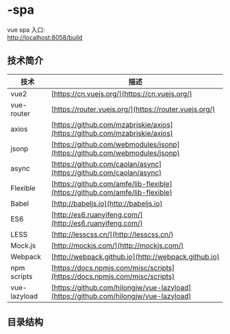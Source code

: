 # -spa
vue spa 
入口:   
[http://localhost:8058/build](http://localhost:8058/build)

## 技术简介

| **技术** | **描述** |
|----------|-----------------|
| vue2 | [https://cn.vuejs.org/](https://cn.vuejs.org/) |
| vue-router | [https://router.vuejs.org/](https://router.vuejs.org/) |
| axios | [https://github.com/mzabriskie/axios](https://github.com/mzabriskie/axios) |
| jsonp | [https://github.com/webmodules/jsonp](https://github.com/webmodules/jsonp) |
| async | [https://github.com/caolan/async](https://github.com/caolan/async) |
| Flexible | [https://github.com/amfe/lib-flexible](https://github.com/amfe/lib-flexible) |
| Babel | [http://babeljs.io](http://babeljs.io) |
| ES6 | [http://es6.ruanyifeng.com/](http://es6.ruanyifeng.com/) |
| LESS |  [http://lesscss.cn/](http://lesscss.cn/) |
| Mock.js |  [http://mockjs.com/](http://mockjs.com/) |
| Webpack | [http://webpack.github.io](http://webpack.github.io) |
| npm scripts | [https://docs.npmjs.com/misc/scripts](https://docs.npmjs.com/misc/scripts) |
| vue-lazyload | [https://github.com/hilongjw/vue-lazyload](https://github.com/hilongjw/vue-lazyload) |


## 目录结构
